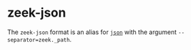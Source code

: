 # zeek-json

The `zeek-json` format is an alias for [`json`](json.md) with the argument
`--separator=zeek._path`.
